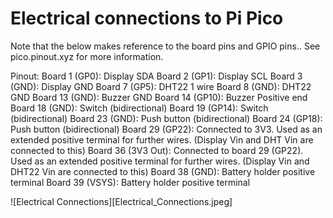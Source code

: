 # Electrical connections to Pi Pico
Note that the below makes reference to the board pins and GPIO pins.. See pico.pinout.xyz for more information.

Pinout:
Board 1 (GP0): Display SDA
Board 2 (GP1): Display SCL
Board 3 (GND): Display GND 
Board 7 (GP5): DHT22 1 wire 
Board 8 (GND): DHT22 GND
Board 13 (GND): Buzzer GND
Board 14 (GP10): Buzzer Positive end
Board 18 (GND): Switch (bidirectional)
Board 19 (GP14): Switch (bidirectional)
Board 23 (GND): Push button (bidirectional)
Board 24 (GP18): Push button (bidirectional)
Board 29 (GP22): Connected to 3V3. Used as an extended positive terminal for further wires. (Display Vin and DHT Vin are connected to this)
Board 36 (3V3 Out): Connected to board 29 (GP22). Used as an extended positive terminal for further wires. (Display Vin and DHT22 Vin are connected to this)
Board 38 (GND): Battery holder positive terminal
Board 39 (VSYS): Battery holder positive terminal

![Electrical Connections][Electrical_Connections.jpeg]
